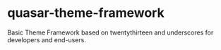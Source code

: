 quasar-theme-framework
======================

Basic Theme Framework based on twentythirteen and underscores for developers and end-users.
